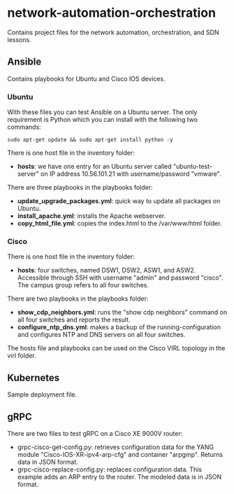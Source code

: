 # network-automation-orchestration

Contains project files for the network automation, orchestration, and SDN lessons.

## Ansible

Contains playbooks for Ubuntu and Cisco IOS devices.

### Ubuntu

With these files you can test Ansible on a Ubuntu server. The only requirement is Python which you can install with the following two commands:

```sudo apt-get update && sudo apt-get install python -y```

There is one host file in the inventory folder:

* **hosts**: we have one entry for an Ubuntu server called "ubuntu-test-server" on IP address 10.56.101.21 with username/password "vmware".

There are three playbooks in the playbooks folder:

* **update_upgrade_packages.yml**: quick way to update all packages on Ubuntu.
* **install_apache.yml**: installs the Apache webserver.
* **copy_html_file.yml**: copies the index.html to the /var/www/html folder.

### Cisco

There is one host file in the inventory folder:

* **hosts**: four switches, named DSW1, DSW2, ASW1, and ASW2. Accessible through SSH with username "admin" and password "cisco". The campus group refers to all four switches.

There are two playbooks in the playbooks folder:

* **show_cdp_neighbors.yml**: runs the "show cdp neighbors" command on all four switches and reports the result.
* **configure_ntp_dns.yml**: makes a backup of the running-configuration and configures NTP and DNS servers on all four switches.

The hosts file and playbooks can be used on the Cisco VIRL topology in the virl folder.

## Kubernetes

Sample deployment file.

## gRPC

There are two files to test gRPC on a Cisco XE 9000V router:

* grpc-cisco-get-config.py: retrieves configuration data for the YANG module "Cisco-IOS-XR-ipv4-arp-cfg" and container "arpgmp". Returns data in JSON format.
* grpc-cisco-replace-config.py: replaces configuration data. This example adds an ARP entry to the router. The modeled data is in JSON format.